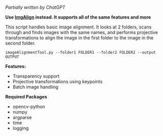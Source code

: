 *Partially written by ChatGPT*

**Use [ImgAlign](https://github.com/sonic41592/ImgAlign) instead. It supports all of the same features and more**

This script handles basic image alignment. It looks at 2 folders, scans through and finds images with the same names, and performs projective transformations to align the image in the first folder to the image in the second folder.

`imageAlignmentTool.py --folder1 FOLDER1 --folder2 FOLDER2 --output OUTPUT`

**Features:**
* Transparency support
* Projective transformations using keypoints
* Batch image handling

**Required Packages**
* opencv-python
* numpy
* argparse
* time
* logging
